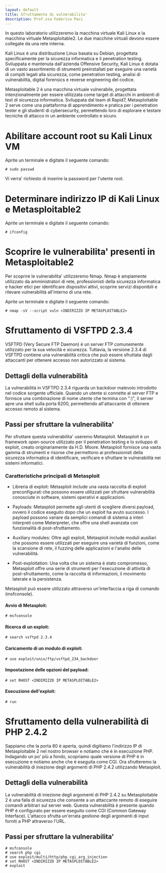 ```yaml
---
layout: default
title: Sfruttamento di vulnerabilita'
description: Prof.ssa Federica Paci
---
```


In questo laboratorio utilizzeremo la macchina virtuale Kali Linux e la macchina virtuale Metasploitable2. Le due macchine virtuali devono essere collegate da una rete interna. 

Kali Linux è una distribuzione Linux basata su Debian, progettata specificamente per la sicurezza informatica e il penetration testing. Sviluppata e mantenuta dall'azienda Offensive Security, Kali Linux è dotata di un vasto assortimento di strumenti preinstallati per eseguire una varietà di compiti legati alla sicurezza, come penetration testing, analisi di vulnerabilità, digital forensics e reverse engineering del codice. 

Metasploitable 2 è una macchina virtuale vulnerabile, progettata intenzionalmente per essere utilizzata come target di attacchi in ambienti di test di sicurezza informatica. Sviluppata dal team di Rapid7, Metasploitable 2 serve come una piattaforma di apprendimento e pratica per i penetration tester e gli studenti di cybersecurity, permettendo loro di esplorare e testare tecniche di attacco in un ambiente controllato e sicuro.

# Abilitare account root su Kali Linux VM 

Aprite un terminale e digitate il seguente comando:

```
# sudo passwd
```
Vi verra' richiesto di inserire la password per l'utente root.

# Determinare indirizzo IP di Kali Linux e Metasploitable2

Aprite un terminale e digitate il seguente comando:

```
# ifconfig
```

# Scoprire le vulnerabilita' presenti in Metasploitable2

Per scoprire le vulnerabilita' utilizzeremo Nmap. Nmap è ampiamente utilizzato da amministratori di rete, professionisti della sicurezza informatica e hacker etici per identificare dispositivi attivi, scoprire servizi disponibili e rilevare vulnerabilità all'interno di una rete.

Aprite un terminale e digitate il seguente comando:


```
# nmap -sV --script vuln <INDIRIZZO IP METASPLOITABLE2>
```

# Sfruttamento di VSFTPD 2.3.4

VSFTPD (Very Secure FTP Daemon) è un server FTP comunemente utilizzato per la sua velocità e sicurezza. Tuttavia, la versione 2.3.4 di VSFTPD contiene una vulnerabilità critica che può essere sfruttata dagli attaccanti per ottenere accesso non autorizzato al sistema.

## Dettagli della vulnerabilità
La vulnerabilità in VSFTPD 2.3.4 riguarda un backdoor malevolo introdotto nel codice sorgente ufficiale. Quando un utente si connette al server FTP e fornisce una combinazione di nome utente che termina con ":)", il server apre una shell sulla porta 6200, permettendo all'attaccante di ottenere accesso remoto al sistema.

## Passi per sfruttare la vulnerabilita'

Per sfruttare questa vulnerabilita' useremo Metasploit. Metasploit è un framework open-source utilizzato per il penetration testing e lo sviluppo di exploit, creato originariamente da H.D. Moore. Metasploit fornisce una vasta gamma di strumenti e risorse che permettono ai professionisti della sicurezza informatica di identificare, verificare e sfruttare le vulnerabilità nei sistemi informatici.

### Caratteristiche principali di Metasploit
* Libreria di exploit: Metasploit include una vasta raccolta di exploit preconfigurati che possono essere utilizzati per sfruttare vulnerabilità conosciute in software, sistemi operativi e applicazioni.

* Payloads: Metasploit permette agli utenti di scegliere diversi payload, ovvero il codice eseguito dopo che un exploit ha avuto successo. I payload possono variare da semplici comandi di sistema a interi interpreti come Meterpreter, che offre una shell avanzata con funzionalità di post-sfruttamento.

* Auxiliary modules: Oltre agli exploit, Metasploit include moduli ausiliari che possono essere utilizzati per eseguire una varietà di funzioni, come la scansione di rete, il fuzzing delle applicazioni e l'analisi delle vulnerabilità.

* Post-exploitation: Una volta che un sistema è stato compromesso, Metasploit offre una serie di strumenti per l'esecuzione di attività di post-sfruttamento, come la raccolta di informazioni, il movimento laterale e la persistenza.

Metasploit può essere utilizzato attraverso un'interfaccia a riga di comando (msfconsole).

#### Avvio di Metasploit:
```
# msfconsole
```
#### Ricerca di un exploit:

```
# search vsftpd 2.3.4
```
#### Caricamento di un modulo di exploit:

```
# use exploit/unix/ftp/vsftpd_234_backdoor
```

#### Impostazione delle opzioni del payload:
```
# set RHOST <INDIRIZZO IP METASPLOITABLE2>
```

#### Esecuzione dell'exploit:

```
# run
```
# Sfruttamento della vulnerabilità di PHP 2.4.2

Sappiamo che la porta 80 è aperta, quindi digitiamo l'indirizzo IP di Metasploitable 2 nel nostro browser e notiamo che è in esecuzione PHP. Indagando un po' più a fondo, scopriamo quale versione di PHP è in esecuzione e notiamo anche che è eseguita come CGI. Ora sfrutteremo la vulnerabilità di iniezione degli argomenti di PHP 2.4.2 utilizzando Metasploit.

## Dettagli della vulnerabilità

La vulnerabilità di iniezione degli argomenti di PHP 2.4.2 su Metasploitable 2 è una falla di sicurezza che consente a un attaccante remoto di eseguire comandi arbitrari sul server web. Questa vulnerabilità è presente quando PHP è configurato per essere eseguito come CGI (Common Gateway Interface). L'attacco sfrutta un'errata gestione degli argomenti di input forniti a PHP attraverso l'URL.

## Passi per sfruttare la vulnerabilita'

```
# msfconsole
# search php cgi
# use exploit/multi/http/php_cgi_arg_injection
# set RHOST <INDIRIZZO IP METASPLOITABLE2>
# exploit
```
